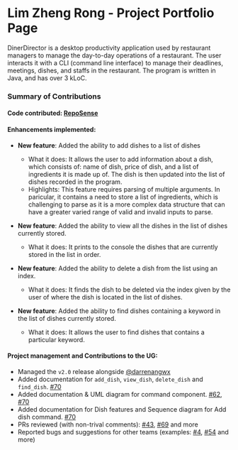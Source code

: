 # Lim Zheng Rong - Project Portfolio Page

DinerDirector is a desktop productivity application used by restaurant managers to manage the day-to-day operations of a restaurant. The user interacts it with a CLI (command line interface) to manage their deadlines, meetings, dishes, and staffs in the restaurant. The program is written in Java, and has over 3 kLoC.

### Summary of Contributions

#### Code contributed: [RepoSense](https://nus-cs2113-ay2223s2.github.io/tp-dashboard/?search=&sort=groupTitle&sortWithin=title&timeframe=commit&mergegroup=&groupSelect=groupByRepos&breakdown=true&checkedFileTypes=docs~functional-code~test-code~other&since=2023-02-17&tabOpen=true&tabType=authorship&zFR=false&tabAuthor=Zeno-Zr&tabRepo=AY2223S2-CS2113-W15-4%2Ftp%5Bmaster%5D&authorshipIsMergeGroup=false&authorshipFileTypes=docs~functional-code~test-code&authorshipIsBinaryFileTypeChecked=false&authorshipIsIgnoredFilesChecked=false)

#### Enhancements implemented:

* **New feature**: Added the ability to add dishes to a list of dishes
  * What it does: It allows the user to add information about a dish, which consists of: name of dish, price of dish, and a list of ingredients it is made up of. The dish is then updated into the list of dishes recorded in the program.
  * Highlights: This feature requires parsing of multiple arguments. In paricular, it contains a need to store a list of ingredients, which is challenging to parse as it is a more complex data structure that can have a greater varied range of valid and invalid inputs to parse.

* **New feature**: Added the ability to view all the dishes in the list of dishes currently stored.
  * What it does: It prints to the console the dishes that are currently stored in the list in order.

* **New feature**: Added the ability to delete a dish from the list using an index.
  * What it does: It finds the dish to be deleted via the index given by the user of where the dish is located in the list of dishes.

* **New feature**: Added the ability to find dishes containing a keyword in the list of dishes currently stored.
  * What it does: It allows the user to find dishes that contains a particular keyword.

#### Project management and Contributions to the UG:
- Managed the `v2.0` release alongside [@darrenangwx](https://github.com/darrenangwx)
- Added documentation for `add_dish`, `view_dish`, `delete_dish` and `find_dish`. [#70](https://github.com/AY2223S2-CS2113-W15-4/tp/pull/70)
- Added documentation & UML diagram for command component. [#62](https://github.com/AY2223S2-CS2113-W15-4/tp/pull/62), [#70](https://github.com/AY2223S2-CS2113-W15-4/tp/pull/70)
- Added documentation for Dish features and Sequence diagram for Add dish command. [#70](https://github.com/AY2223S2-CS2113-W15-4/tp/pull/70)
- PRs reviewed (with non-trival comments): [#43](https://github.com/AY2223S2-CS2113-W15-4/tp/pull/43), [#69](https://github.com/AY2223S2-CS2113-W15-4/tp/pull/69#partial-pull-merging) and more
- Reported bugs and suggestions for other teams (examples: [#4](https://github.com/Zeno-Zr/ped/issues/4), [#54](https://github.com/nus-cs2113-AY2223S2/tp/pull/54/files/98137b40bb81ba070f8cb2fbea7db1cadde0bc89#diff-1a95edf069a4136e9cb71bee758b0dc86996f6051f0d438ec2c424557de7160b) and more)
